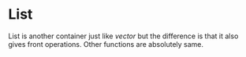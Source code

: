 # List

List is another container just like *vector* but the difference is that it also gives front operations.
Other functions are absolutely same.